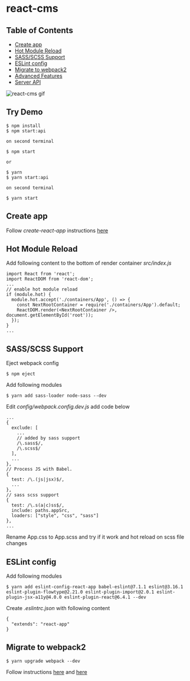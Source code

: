 # react-cms
## Table of Contents

- [Create app](#create-app)
- [Hot Module Reload](#hot-module-reload)
- [SASS/SCSS Support](#sass-support)
- [ESLint config](#eslint-config)
- [Migrate to webpack2](#migrate-to-webpack2)
- [Advanced Features](docs/README_ADVANCED.md)
- [Server API](docs/README_API_AUTH.md)


![react-cms gif](docs/assets/react-cms.gif)

## Try Demo

```
$ npm install
$ npm start:api

on second terminal 

$ npm start

or

$ yarn
$ yarn start:api

on second terminal 

$ yarn start
```

## Create app

Follow *create-react-app* instructions [here](docs/CREATE_REACT_APP.md)

## Hot Module Reload
Add following content to the bottom of render container *src/index.js*
```
import React from 'react';
import ReactDOM from 'react-dom';
...
// enable hot module reload
if (module.hot) {
  module.hot.accept('./containers/App', () => {
    const NextRootContainer = require('./containers/App').default;
    ReactDOM.render(<NextRootContainer />, document.getElementById('root'));
  });
}
...
```
## SASS/SCSS Support
Eject webpack config
```
$ npm eject
```
Add following modules
```
$ yarn add sass-loader node-sass --dev
```
Edit *config/webpack.config.dev.js* add code below
```
...
{
  exclude: [
    ...
    // added by sass support
    /\.sass$/,
    /\.scss$/
  ],
  ...
},
// Process JS with Babel.
{
  test: /\.(js|jsx)$/,
  ...
},
// sass scss support
{
  test: /\.s(a|c)ss$/,
  include: paths.appSrc,
  loaders: ["style", "css", "sass"]
},
...
```
Rename App.css to App.scss and try if it work and hot reload on scss file changes
## ESLint config
Add following modules
```
$ yarn add eslint-config-react-app babel-eslint@7.1.1 eslint@3.16.1 eslint-plugin-flowtype@2.21.0 eslint-plugin-import@2.0.1 eslint-plugin-jsx-a11y@4.0.0 eslint-plugin-react@6.4.1 --dev
```
Create *.eslintrc.json* with following content
```
{
  "extends": "react-app"
}
```
## Migrate to webpack2
```
$ yarn upgrade webpack --dev
```
Follow instructions [here](http://javascriptplayground.com/blog/2016/10/moving-to-webpack-2/) and [here](https://webpack.js.org/guides/migrating/)



